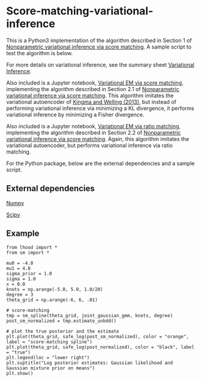 # Score-matching-variational-inference

This is a Python3 implementation of the algorithm described in Section 1 of <a href="sm_vi.pdf" download>Nonparametric variational inference via score matching</a>. A sample script to test the algorithm is below.

For more details on variational inference, see the summary sheet <a href="vi.pdf" download>Variational Inference</a>.

Also included is a Jupyter notebook, [Variational EM via score matching](https://github.com/nataliedoss/Score-matching-variational-inference/blob/master/vae_sm.ipynb), implementing the algorithm described in Section 2.1 of <a href="sm_vi.pdf" download>Nonparametric variational inference via score matching</a>. This algorithm imitates the variational autoencoder of [Kingma and Welling (2013)](https://arxiv.org/abs/1312.6114), but instead of performing variational inference via minimizing a KL divergence, it performs variational inference by minimizing a Fisher divergence.

Also included is a Jupyter notebook, [Variational EM via ratio matching](https://github.com/nataliedoss/Score-matching-variational-inference/blob/master/vae_rm.ipynb), implementing the algorithm described in Section 2.2 of <a href="sm_vi.pdf" download>Nonparametric variational inference via score matching</a>. Again, this algorithm imitates the variational autoencoder, but performs variational inference via ratio matching. 

For the Python package, below are the external dependencies and a sample script.

## External dependencies

[Numpy](http://numpy.org/)

[Scipy](https://www.scipy.org/)

## Example
```
from lhood import *
from sm import *

mu0 = -4.0
mu1 = 4.0
sigma_prior = 1.0
sigma = 1.0
x = 0.0
knots = np.arange(-5.0, 5.0, 1.0/20)
degree = 3
theta_grid = np.arange(-6, 6, .01) 

# score-matching
tmp = sm_spline(theta_grid, joint_gaussian_gmm, knots, degree)
post_sm_normalized = tmp.estimate_unbdd()

# plot the true posterior and the estimate
plt.plot(theta_grid, safe_log(post_sm_normalized), color = "orange", label = "score-matching spline")
plt.plot(theta_grid, safe_log(post_normalized), color = "black", label = "true")
plt.legend(loc = "lower right")
plt.suptitle("Log posterior estimates: Gaussian likelihood and Gaussian mixture prior on means")
plt.show()
```
